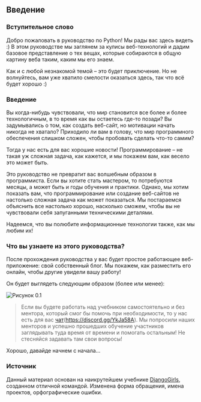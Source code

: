 ## Введение

### Вступительное слово

Добро пожаловать в руководство по Python! Мы рады вас здесь видеть :) В этом руководстве мы заглянем за кулисы веб-технологий и дадим 
базовое представление о тех вещах, которые собираются в общую картину веба таким, каким мы его знаем.

Как и с любой незнакомой темой – это будет приключение. Но не волнуйтесь, вам уже хватило смелости оказаться здесь, так что всё будет хорошо :) 

### Введение

Вы когда-нибудь чувствовали, что мир становится все более и более технологичным, в то время как вы остаетесь где-то позади? Вы задумывались о том, как создать веб-сайт, но мотивации начать никогда не хватало? Приходило ли вам в голову, что мир программного обеспечения слишком сложен, чтобы пробовать сделать что-то самим?

Тогда у нас есть для вас хорошие новости! Программирование – не такая уж сложная задача, как кажется, и мы покажем вам, как весело это может быть.

Это руководство не превратит вас волшебным образом в программиста. Если вы хотите стать мастером, то потребуются месяцы, а может быть и годы обучения и практики. Однако, мы хотим показать вам, что программирование или создание веб-сайтов не настолько сложная задача как может показаться. Мы постараемся объяснить все настолько хорошо, насколько сможем, чтобы вы не чувствовали себя запуганными техническими деталями.

Надеемся, что вы полюбите информационные технологии также, как мы любим их!

### Что вы узнаете из этого руководства?

После прохождения руководства у вас будет простое работающее веб-приложение: свой собственный блог. Мы покажем, как разместить его онлайн, чтобы другие увидели вашу работу!

Он будет выглядеть следующим образом (более или менее):

![Рисунок 0.1](https://user-images.githubusercontent.com/4215285/64415092-4d7d2200-d09d-11e9-8bf8-2ddd746805cb.png)

> Если вы будете работать над учебником самостоятельно и без ментора, который смог бы помочь при необходимости, то у нас есть для вас [чат](https://img.shields.io/discord/436599210427547658?color=%23eb4e4e&label=discord&logo=discord&logoColor=white)(https://discord.gg/YkJa58A). Мы попросили наших менторов и успешно прошедших обучение участников заглядывать туда время от времени и помогать остальным! Не стесняйся задавать там свои вопросы!

Хорошо, давайде начнем с начала...

### Источник

Данный материал основан на наикрутейшем учебнике [DjangoGirls](https://github.com/DjangoGirls/tutorial), созданном отличной командой. Изменена форма обращения, имена проектов, орфографические ошибки.
